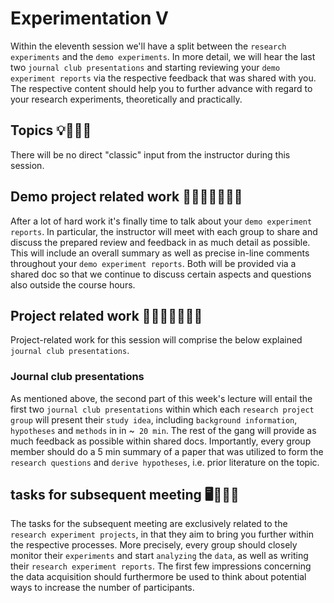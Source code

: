 # Experimentation V
Within the eleventh session we'll have a split between the `research experiments` and the `demo experiments`. In more detail, we will hear the last two `journal club presentations` and starting reviewing your `demo experiment reports` via the respective feedback that was shared with you. The respective content should help you to further advance with regard to your research experiments, theoretically and practically.  

## Topics 💡👨🏻‍🏫 

There will be no direct "classic" input from the instructor during this session.

## Demo project related work 🥼🧑🏽‍💻🧑🏾‍💻  

After a lot of hard work it's finally time to talk about your `demo experiment reports`. In particular, the instructor will meet with each group to share and discuss the prepared review and feedback in as much detail as possible. This will include an overall summary as well as precise in-line comments throughout your `demo experiment reports`. Both will be provided via a shared doc so that we continue to discuss certain aspects and questions also outside the course hours. 

## Project related work 🥼🧑🏿‍🔬👩🏻‍🔬

Project-related work for this session will comprise the below explained `journal club presentations`. 

### Journal club presentations
As mentioned above, the second part of this week's lecture will entail the first two `journal club presentations` within which each `research project group` will present their `study idea`, including `background information`, `hypotheses` and `methods` in in ~` 20 min`. The rest of the gang will provide as much feedback as possible within shared docs. Importantly, every group member should do a 5 min summary of a paper that was utilized to form the `research questions` and `derive hypotheses`, i.e. prior literature on the topic.     

## tasks for subsequent meeting 🖥️✍🏽📖

The tasks for the subsequent meeting are exclusively related to the `research experiment projects`, in that they aim to bring you further within the respective processes. More precisely, every group should closely monitor their `experiments` and start `analyzing` the `data`, as well as writing their `research experiment reports`. The first few impressions concerning the data acquisition should furthermore be used to think about potential ways to increase the number of participants.

